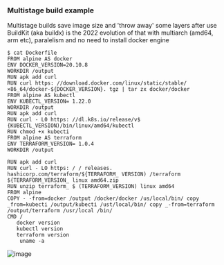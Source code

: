 ### Multistage build example

Multistage builds save image size and 'throw away' some layers after use 
BuildKit (aka buildx) is the 2022 evolution of that with multiarch (amd64, arm etc), paralelism and no need to install docker engine 

```
$ cat Dockerfile
FROM alpine AS docker
ENV DOCKER_VERSION=20.10.8
WORKDIR /output
RUN apk add curl
RUN curl https: //download.docker.com/linux/static/stable/×86_64/docker-${DOCKER_VERSION}. tgz | tar zx docker/docker
FROM alpine AS kubectl
ENV KUBECTL_VERSION= 1.22.0
WORKDIR /output
RUN apk add curl
RUN curl - L0 https: //dl.k8s.io/release/v$ {KUBECTL_VERSION)/bin/linux/amd64/kubectl
RUN chmod +x kubecti
FROM alpine AS terraform
ENV TERRAFORM_VERSION= 1.0.4
WORKDIR /output

RUN apk add curl
RUN curl - LO https: / / releases. hashicorp.com/terraform/${TERRAFORM_ VERSION) /terraform ${TERRAFORM_VERSION_ linux amd64.zip
RUN unzip terraform_ $ (TERRAFORM_VERSION) linux amd64
FROM alpine
COPY - -from=docker /output /docker/docker /us/local/bin/ copy _from=kubecti /output/kubecti /ust/local/bin/ copy _-from=terraform /output/terraform /usr/local /bin/
CMD /
   docker version
   kubectl version
   terraform version
    uname -a

```
![image](https://github.com/telecomprofi/docker-101/assets/17558124/b5ce0847-8dc3-4b35-8113-498961699a5e)
